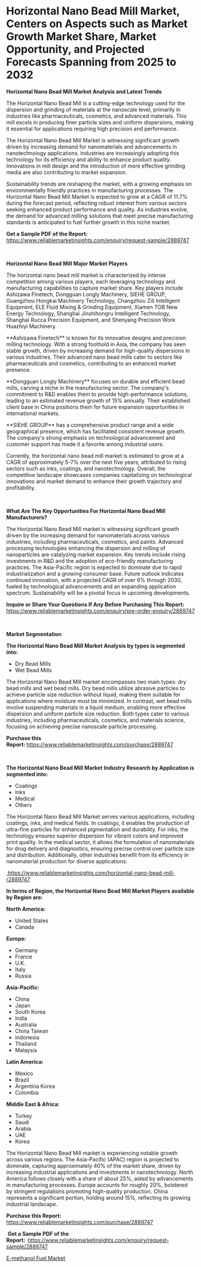 <p><h1>Horizontal Nano Bead Mill Market, Centers on Aspects such as Market Growth Market Share, Market Opportunity, and Projected Forecasts Spanning from 2025 to 2032</h1></p><p><strong>Horizontal Nano Bead Mill Market Analysis and Latest Trends</strong></p>
<p><p>The Horizontal Nano Bead Mill is a cutting-edge technology used for the dispersion and grinding of materials at the nanoscale level, primarily in industries like pharmaceuticals, cosmetics, and advanced materials. This mill excels in producing finer particle sizes and uniform dispersions, making it essential for applications requiring high precision and performance.</p><p>The Horizontal Nano Bead Mill Market is witnessing significant growth driven by increasing demand for nanomaterials and advancements in nanotechnology applications. Industries are increasingly adopting this technology for its efficiency and ability to enhance product quality. Innovations in mill design and the introduction of more effective grinding media are also contributing to market expansion.</p><p>Sustainability trends are reshaping the market, with a growing emphasis on environmentally friendly practices in manufacturing processes. The Horizontal Nano Bead Mill Market is expected to grow at a CAGR of 11.7% during the forecast period, reflecting robust interest from various sectors seeking enhanced product performance and quality. As industries evolve, the demand for advanced milling solutions that meet precise manufacturing standards is anticipated to fuel further growth in this niche market.</p></p>
<p><strong>Get a Sample PDF of the Report:&nbsp;</strong> <a href="https://www.reliablemarketinsights.com/enquiry/request-sample/2889747?utm_campaign=3188&utm_medium=2&utm_source=Github&utm_content=ia&utm_term=14032025&utm_id=horizontal-nano-bead-mill">https://www.reliablemarketinsights.com/enquiry/request-sample/2889747</a></p>
<p>&nbsp;</p>
<p><strong>Horizontal Nano Bead Mill Major Market Players</strong></p>
<p><p>The horizontal nano bead mill market is characterized by intense competition among various players, each leveraging technology and manufacturing capabilities to capture market share. Key players include Ashizawa Finetech, Dongguan Longly Machinery, SIEHE GROUP, Guangzhou Hongkai Machinery Technology, Changzhou Zili Intelligent Equipment, ELE Fluid Mixing & Grinding Equipment, Xiamen TOB New Energy Technology, Shanghai Jinshihongru Intelligent Technology, Shanghai Rucca Precision Equipment, and Shenyang Precision Work Huazhiyi Machinery.</p><p>**Ashizawa Finetech** is known for its innovative designs and precision milling technology. With a strong foothold in Asia, the company has seen stable growth, driven by increasing demand for high-quality dispersions in various industries. Their advanced nano bead mills cater to sectors like pharmaceuticals and cosmetics, contributing to an enhanced market presence.</p><p>**Dongguan Longly Machinery** focuses on durable and efficient bead mills, carving a niche in the manufacturing sector. The company's commitment to R&D enables them to provide high-performance solutions, leading to an estimated revenue growth of 15% annually. Their established client base in China positions them for future expansion opportunities in international markets.</p><p>**SIEHE GROUP** has a comprehensive product range and a wide geographical presence, which has facilitated consistent revenue growth. The company's strong emphasis on technological advancement and customer support has made it a favorite among industrial users.</p><p>Currently, the horizontal nano bead mill market is estimated to grow at a CAGR of approximately 5-7% over the next five years, attributed to rising sectors such as inks, coatings, and nanotechnology. Overall, the competitive landscape showcases companies capitalizing on technological innovations and market demand to enhance their growth trajectory and profitability.</p></p>
<p>&nbsp;</p>
<p><strong>What Are The Key Opportunities For Horizontal Nano Bead Mill Manufacturers?</strong></p>
<p><p>The Horizontal Nano Bead Mill market is witnessing significant growth driven by the increasing demand for nanomaterials across various industries, including pharmaceuticals, cosmetics, and paints. Advanced processing technologies enhancing the dispersion and milling of nanoparticles are catalyzing market expansion. Key trends include rising investments in R&D and the adoption of eco-friendly manufacturing practices. The Asia-Pacific region is expected to dominate due to rapid industrialization and a growing consumer base. Future outlook indicates continued innovation, with a projected CAGR of over 6% through 2030, fueled by technological advancements and an expanding application spectrum. Sustainability will be a pivotal focus in upcoming developments.</p></p>
<p><strong>Inquire or Share Your Questions If Any Before Purchasing This Report:</strong> <a href="https://www.reliablemarketinsights.com/enquiry/pre-order-enquiry/2889747?utm_campaign=3188&utm_medium=2&utm_source=Github&utm_content=ia&utm_term=14032025&utm_id=horizontal-nano-bead-mill">https://www.reliablemarketinsights.com/enquiry/pre-order-enquiry/2889747</a></p>
<p>&nbsp;</p>
<p><strong>Market Segmentation</strong></p>
<p><strong>The Horizontal Nano Bead Mill Market Analysis by types is segmented into:</strong></p>
<p><ul><li>Dry Bead Mills</li><li>Wet Bead Mills</li></ul></p>
<p><p>The Horizontal Nano Bead Mill market encompasses two main types: dry bead mills and wet bead mills. Dry bead mills utilize abrasive particles to achieve particle size reduction without liquid, making them suitable for applications where moisture must be minimized. In contrast, wet bead mills involve suspending materials in a liquid medium, enabling more effective dispersion and uniform particle size reduction. Both types cater to various industries, including pharmaceuticals, cosmetics, and materials science, focusing on achieving precise nanoscale particle processing.</p></p>
<p><strong>Purchase this Report:&nbsp;</strong><a href="https://www.reliablemarketinsights.com/purchase/2889747?utm_campaign=3188&utm_medium=2&utm_source=Github&utm_content=ia&utm_term=14032025&utm_id=horizontal-nano-bead-mill">https://www.reliablemarketinsights.com/purchase/2889747</a></p>
<p>&nbsp;</p>
<p><strong>The Horizontal Nano Bead Mill Market Industry Research by Application is segmented into:</strong></p>
<p><ul><li>Coatings</li><li>Inks</li><li>Medical</li><li>Others</li></ul></p>
<p><p>The Horizontal Nano Bead Mill Market serves various applications, including coatings, inks, and medical fields. In coatings, it enables the production of ultra-fine particles for enhanced pigmentation and durability. For inks, the technology ensures superior dispersion for vibrant colors and improved print quality. In the medical sector, it allows the formulation of nanomaterials for drug delivery and diagnostics, ensuring precise control over particle size and distribution. Additionally, other industries benefit from its efficiency in nanomaterial production for diverse applications.</p></p>
<p><a href="https://www.reliablemarketinsights.com/horizontal-nano-bead-mill-r2889747?utm_campaign=3188&utm_medium=2&utm_source=Github&utm_content=ia&utm_term=14032025&utm_id=horizontal-nano-bead-mill">&nbsp;https://www.reliablemarketinsights.com/horizontal-nano-bead-mill-r2889747</a></p>
<p><strong>In terms of Region, the Horizontal Nano Bead Mill Market Players available by Region are:</strong></p>
<p>
    <p> <strong> North America: </strong>
        <ul>
            <li>United States</li>
            <li>Canada</li>
        </ul>
        </p> 
    <p> <strong> Europe: </strong>
        <ul>
            <li>Germany</li>
            <li>France</li>
            <li>U.K.</li>
            <li>Italy</li>
            <li>Russia</li>
        </ul>
        </p> 
    <p> <strong> Asia-Pacific: </strong>
        <ul>
            <li>China</li>
            <li>Japan</li>
            <li>South Korea</li>
            <li>India</li>
            <li>Australia</li>
            <li>China Taiwan</li>
            <li>Indonesia</li>
            <li>Thailand</li>
            <li>Malaysia</li>
        </ul>
        </p> 
    <p> <strong> Latin America: </strong>
        <ul>
            <li>Mexico</li>
            <li>Brazil</li>
            <li>Argentina Korea</li>
            <li>Colombia</li>
        </ul>
        </p> 
    <p> <strong> Middle East & Africa: </strong>
        <ul>
            <li>Turkey</li>
            <li>Saudi</li>
            <li>Arabia</li>
            <li>UAE</li>
            <li>Korea</li>
        </ul>
    </p>
    </p>
<p><p>The Horizontal Nano Bead Mill market is experiencing notable growth across various regions. The Asia-Pacific (APAC) region is projected to dominate, capturing approximately 40% of the market share, driven by increasing industrial applications and investments in nanotechnology. North America follows closely with a share of about 25%, aided by advancements in manufacturing processes. Europe accounts for roughly 20%, bolstered by stringent regulations promoting high-quality production. China represents a significant portion, holding around 15%, reflecting its growing industrial landscape.</p></p>
<p><strong>Purchase this Report: </strong><a href="https://www.reliablemarketinsights.com/purchase/2889747?utm_campaign=3188&utm_medium=2&utm_source=Github&utm_content=ia&utm_term=14032025&utm_id=horizontal-nano-bead-mill">https://www.reliablemarketinsights.com/purchase/2889747</a></p>
<p>&nbsp;<strong>Get a Sample PDF of the Report:&nbsp;&nbsp;</strong><a href="https://www.reliablemarketinsights.com/enquiry/request-sample/2889747?utm_campaign=3188&utm_medium=2&utm_source=Github&utm_content=ia&utm_term=14032025&utm_id=horizontal-nano-bead-mill">https://www.reliablemarketinsights.com/enquiry/request-sample/2889747</a></p>
<p><strong></strong></p>
<p><p><a href="https://github.com/guleealhani/Market-Research-Report-List-1/blob/main/e-methanol-fuel-market.md?utm_campaign=3188&utm_medium=2&utm_source=Github&utm_content=ia&utm_term=14032025&utm_id=horizontal-nano-bead-mill">E-methanol Fuel Market</a></p></p>